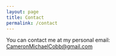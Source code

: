 ```yaml
---
layout: page
title: Contact
permalink: /contact
---
```


You can contact me at my personal email: CameronMichaelCobb@gmail.com 
